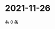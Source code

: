 # 2021-11-26

共 0 条

<!-- BEGIN WEIBO -->
<!-- 最后更新时间 Fri Nov 26 2021 09:44:25 GMT+0800 (China Standard Time) -->

<!-- END WEIBO -->
